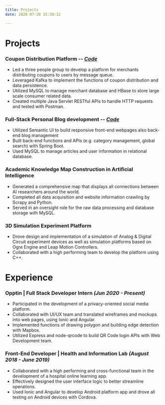 ```yaml
---
title: Projects
date: 2020-07-20 15:39:12

---
```


# Projects

### Coupon Distribution Platform  --  *[Code](https://github.com/jiaqi-xiao/Coupon-Distribution-System)*

- Led a three people group to develop a platform for merchants distributing coupons to users by message queue.
- Leveraged Kafka to implement the functions of coupon distribution and data persistence.
- Utilized MySQL to manage merchant database and HBase to store large scale consumer related data.
- Created multiple Java Servlet RESTful APIs to handle HTTP requests and tested with Postman.

### Full-Stack Personal Blog development  --  *[Code](https://github.com/jiaqi-xiao/personal-blog)*

- Utilized Semantic UI to build responsive front-end webpages also back-end blog management
- Built back-end functions and APIs (e.g. category management, global search) with Spring Boot.
- Used MySQL to manage articles and user information in relational database.

### Academic Knowledge Map Construction in Artificial Intelligence

- Generated a comprehensive map that displays all connections between AI researchers around the world.
- Completed all data acquisition and website information crawling by Scrapy and Python. 
- Served in an oversight role for the raw data processing and database storage with MySQL.

### 3D Simulation Experiment Platform

- Drove design and implementation of a simulation of Analog & Digital Circuit experiment devices as well as simulation platforms based on Ogre Engine and Leap Motion Controllers. 
- Collaborated with a high performing team to develop the platform using C++.

# Experience

### Opptin | Full Stack Developer Intern  *(Jun 2020 - Present)*

- Participated in the development of a privacy-oriented social media platform.
- Collaborated with UI/UX team and translated wireframes and mockups into web pages, using Ionic and Angular.
- Implemented functions of drawing polygon and building edge detection with Mapbox.
- Utilized Express and node-qrcode to build QR Code login APIs with Web Development team. 

### Front-End Developer | Health and Information Lab *(August 2018 - June 2019)*

- Collaborated with a high performing and cross-functional team in the development of a hospital online learning app.
- Effectively designed the user interface logic to better streamline operations. 
- Used Ionic and Angular to develop Android platform app and drove all testing on Android devices with Cordova. 